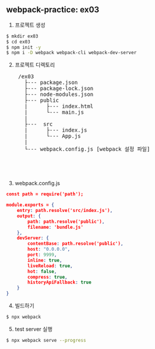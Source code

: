 ## webpack-practice: ex03
1. 프로젝트 생성
```bash
$ mkdir ex03
$ cd ex03
$ npm init -y
$ npm i -D webpack webpack-cli webpack-dev-server
```
2. 프로젝트 디렉토리
    <pre>
    /ex03
      ├--- package.json
      ├--- package-lock.json
      ├--- node-modules.json
      ├--- public
      |      ├--- index.html  
      |      └--- main.js  
      |
      ├---  src
      |      ├--- index.js
      |      └--- App.js
      |
      └--- webpack.config.js [webpack 설정 파일]
    <pre>

3. webpack.config.js
```json
const path = require('path');

module.exports = {
    entry: path.resolve('src/index.js'),
    output: {
        path: path.resolve('public'),
        filename: 'bundle.js'
    },
    devServer: {
        contentBase: path.resolve('public'),
        host: "0.0.0.0",
        port: 9999,
        inline: true,
        liveReload: true,
        hot: false,
        compress: true,
        historyApiFallback: true
    }
}
```

4. 빌드하기
```bash
$ npx webpack 
```

5. test server 실행
```bash
$ npx webpack serve --progress
```



